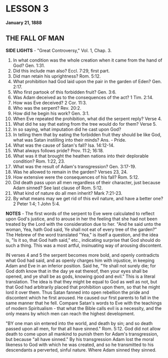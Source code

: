 # LESSON 3
**January 21, 1888**

## THE FALL OF MAN

**SIDE LIGHTS** - "Great Controversy," Vol. 1, Chap. 3.

1. In what condition was the whole creation when it came from the hand of God? Gen. 1:31.
2. Did this include man also? Eccl. 7:29, first part.
3. Did man retain his uprightness? Rom. 5:12.
4. What prohibition had God laid upon the pair in the garden of Eden? Gen. 2:17.
5. Who first partook of this forbidden fruit? Gen. 3:6.
6. Was Adam deceived as to the consequences of the act? 1 Tim. 2:14.
7. How was Eve deceived? 2 Cor. 11:3.
8. Who was the serpent? Rev. 20:2.
9. How did he begin his work? Gen. 3:1.
10. When Eve repeated the prohibition, what did the serpent reply? Verse 4.
11. What did he say that eating from the tree would do for them? Verse 5.
12. In so saying, what imputation did he cast upon God?
13. In telling them that by eating the forbidden fruit they should be like God, what was Satan instilling into their minds? Ans. - Pride.
14. What was the cause of Satan's fall? Isa. 14:12-14.
15. What always follows pride? Prov. 11:2; 16:18.
16. What was it that brought the heathen nations into their deplorable condition? Rom. 1:22, 23.
17. What was the result of Adam's transgression? Gen. 3:17-19.
18. Was he allowed to remain in the garden? Verses 23, 24.
19. How extensive were the consequences of his fall? Rom. 5:12.
20. Did death pass upon all men regardless of their character, just because Adam sinned? See last clause of Rom. 5:12.
21. What kind of nature do all men inherit? Mark 7:21-23.
22. By what means may we get rid of this evil nature, and have a better one? 2 Peter 1:4; 1 John 5:4.

**NOTES** - The first words of the serpent to Eve were calculated to reflect upon God's justice, and to arouse in her the feeling that she had not been treated by the Lord with the consideration due to her. "And he said unto the woman, Yea, hath God said, Ye shall not eat of every tree of the garden?" The Hebrew of the word translated "Yea," is itself a question, and the idea is, "Is it so, that God hath said," etc., indicating surprise that God should do such a thing. This was a most artful, insinuating way of arousing discontent.

IN verses 4 and 5 the serpent becomes more bold, and openly contradicts what God had said, and as openly charges him with injustice, in keeping Adam and Eve in an inferior position. Said he, "Ye shall not surely die; for God doth know that in the day ye eat thereof, then your eyes shall be opened, and ye shall be as gods, knowing good and evil." This is a literal translation. The idea is that they might be equal to God as well as not, but that God had arbitrarily placed that prohibition upon them, so that he might lord it over them. Thus Satan fanned into open rebellion the pride and discontent which he first aroused. He caused our first parents to fall in the same manner that he fell. Compare Satan's words to Eve with the teachings of modern Spiritualism - that what the Bible calls evil is a necessity, and the only means by which men can reach the highest development.

"BY one man sin entered into the world, and death by sin; and so death passed upon all men, for that all have sinned." Rom. 5:12. God did not allow death to come upon all mankind to punish them for Adam's transgression, but because "all have sinned." By his transgression Adam lost the moral likeness to God with which he was created, and so he transmitted to his descendants a perverted, sinful nature. Where Adam sinned they sinned.